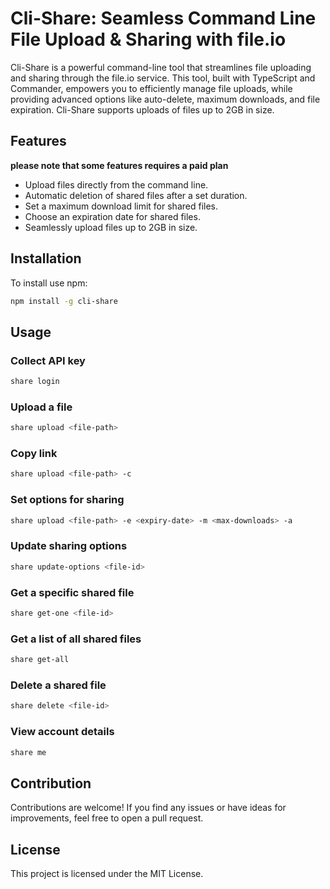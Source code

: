 # Cli-Share: Seamless Command Line File Upload & Sharing with file.io

Cli-Share is a powerful command-line tool that streamlines file uploading and sharing through the file.io service. This tool, built with TypeScript and Commander, empowers you to efficiently manage file uploads, while providing advanced options like auto-delete, maximum downloads, and file expiration. Cli-Share supports uploads of files up to 2GB in size.

## Features

**please note that some features requires a paid plan**

- Upload files directly from the command line.
- Automatic deletion of shared files after a set duration.
- Set a maximum download limit for shared files.
- Choose an expiration date for shared files.
- Seamlessly upload files up to 2GB in size.

## Installation

To install use npm:

```bash
npm install -g cli-share

```

## Usage

### Collect API key

```bash
share login
```

### Upload a file

```bash
share upload <file-path>
```

### Copy link

```bash
share upload <file-path> -c
```

### Set options for sharing

```bash
share upload <file-path> -e <expiry-date> -m <max-downloads> -a
```

### Update sharing options

```bash
share update-options <file-id>
```

### Get a specific shared file

```bash
share get-one <file-id>
```

### Get a list of all shared files

```bash
share get-all
```

### Delete a shared file

```bash
share delete <file-id>
```

### View account details

```bash
share me
```

## Contribution

Contributions are welcome! If you find any issues or have ideas for improvements, feel free to open a pull request.

## License

This project is licensed under the MIT License.
